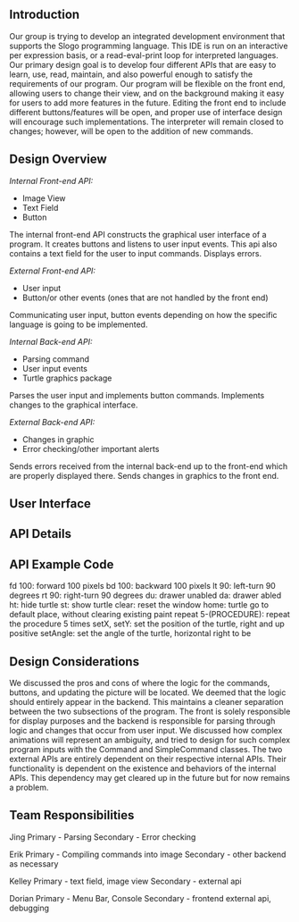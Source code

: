 ## Introduction

Our group is trying to develop an integrated development environment that supports the Slogo programming language. This IDE is run on an interactive per expression basis, or a read-eval-print loop for interpreted languages. Our primary design goal is to develop four different APIs that are easy to learn, use, read, maintain, and also powerful enough to satisfy the requirements of our program. Our program will be flexible on the front end, allowing users to change their view, and on the background making it easy for users to add more features in the future. Editing the front end to include different buttons/features will be open, and proper use of interface design will encourage such implementations. The interpreter will remain closed to changes; however, will be open to the addition of new commands. 


## Design Overview

*Internal Front-end API:*
+ Image View
+ Text Field
+ Button

The internal front-end API constructs the graphical user interface of a program. It creates buttons and listens to user input events. This api also contains a text field for the user to input commands. Displays errors. 

*External Front-end API:*
+ User input
+ Button/or other events (ones that are not handled by the front end)

Communicating user input, button events depending on how the specific language is going to be implemented. 

*Internal Back-end API:*
+ Parsing command
+ User input events
+ Turtle graphics package

Parses the user input and implements button commands. Implements changes to the graphical interface. 

*External Back-end API:*
+ Changes in graphic
+ Error checking/other important alerts

Sends errors received from the internal back-end up to the front-end which are properly displayed there. Sends changes in graphics to the front end.  
	
## User Interface

## API Details

## API Example Code
fd 100: forward 100 pixels
bd 100: backward 100 pixels
lt 90: left-turn 90 degrees
rt 90: right-turn 90 degrees
du: drawer unabled
da: drawer abled
ht: hide turtle
st: show turtle
clear: reset the window
home: turtle go to default place, without clearing existing paint
repeat 5-(PROCEDURE): repeat the procedure 5 times
setX, setY: set the position of the turtle, right and up positive
setAngle: set the angle of the turtle, horizontal right to be 

## Design Considerations

We discussed the pros and cons of where the logic for the commands, buttons, and updating the picture will be located. We deemed that the logic should entirely appear in the backend. This maintains a cleaner separation between the two subsections of the program. The front is solely responsible for display purposes and the backend is responsible for parsing through logic and changes that occur from user input. We discussed how complex animations will represent an ambiguity, and tried to design for such complex program inputs with the Command and SimpleCommand classes. The two external APIs are entirely dependent on their respective internal APIs. Their functionality is dependent on the existence and behaviors of the internal APIs. This dependency may get cleared up in the future but for now remains a problem. 

## Team Responsibilities

Jing
Primary - Parsing
Secondary - Error checking

Erik 
Primary - Compiling commands into image
Secondary - other backend as necessary


Kelley
Primary - text field, image view
Secondary - external api


Dorian
Primary - Menu Bar, Console
Secondary - frontend external api, debugging
